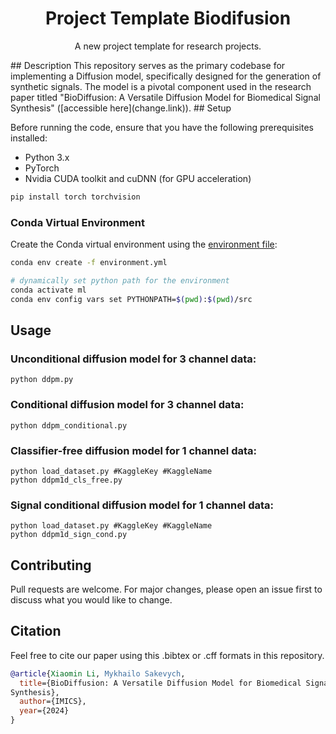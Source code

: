 <div align="center">


<!-- TITLE -->
# Project Template Biodifusion
A new project template for research projects. 
<div align="left">
<!-- DESCRIPTION -->
## Description
This repository serves as the primary codebase for implementing a Diffusion model, specifically designed for the generation of synthetic signals. The model is a pivotal component used in the research paper titled "BioDiffusion: A Versatile Diffusion Model for Biomedical Signal Synthesis" ([accessible here](change.link)).
<!-- SETUP -->
## Setup

Before running the code, ensure that you have the following prerequisites installed:

- Python 3.x
- PyTorch
- Nvidia CUDA toolkit and cuDNN (for GPU acceleration)

```bash
pip install torch torchvision
```


### Conda Virtual Environment

Create the Conda virtual environment using the [environment file](environment.yml):
```bash
conda env create -f environment.yml

# dynamically set python path for the environment
conda activate ml
conda env config vars set PYTHONPATH=$(pwd):$(pwd)/src
```


<!-- USAGE -->
## Usage
### Unconditional diffusion model for 3 channel data:
```python ddpm.py```
### Conditional diffusion model for 3 channel data:
```python ddpm_conditional.py```
### Classifier-free diffusion model for 1 channel data:
```cd signal/
python load_dataset.py #KaggleKey #KaggleName
python ddpm1d_cls_free.py
```
### Signal conditional diffusion model for 1 channel data:
```cd signal/
python load_dataset.py #KaggleKey #KaggleName
python ddpm1d_sign_cond.py
```


<!-- CONTRIBUTING -->
## Contributing
Pull requests are welcome. For major changes, please open an issue first to discuss what you would like to change.


<!-- CITATION -->
## Citation
Feel free to cite our paper using this .bibtex or .cff formats in this repository. 



```bibtex
@article{Xiaomin Li, Mykhailo Sakevych,
  title={BioDiffusion: A Versatile Diffusion Model for Biomedical Signal
Synthesis},
  author={IMICS},
  year={2024}
}
```

